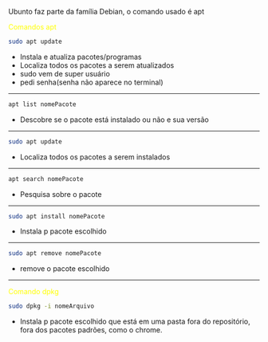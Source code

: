 Ubunto faz parte da família Debian, o comando usado é apt

<span style="color:yellow">Comandos apt</span>


```bash
sudo apt update
```
* Instala e atualiza pacotes/programas
* Localiza todos os pacotes a serem atualizados
* sudo vem de super usuário
* pedi senha(senha não aparece no terminal)
****

```bash
apt list nomePacote
```
*  Descobre se o pacote está instalado ou não e sua versão
****


```bash
sudo apt update
```
* Localiza todos os pacotes a serem instalados
****


```bash
apt search nomePacote
```
* Pesquisa sobre o pacote
****


```bash
sudo apt install nomePacote
```
* Instala p pacote escolhido
****


```bash
sudo apt remove nomePacote
```
* remove o pacote escolhido
****

<span style="color:yellow">Comando dpkg</span>

```bash
sudo dpkg -i nomeArquivo
```
* Instala p pacote escolhido que está em uma pasta fora do repositório, fora dos pacotes padrões, como o chrome.